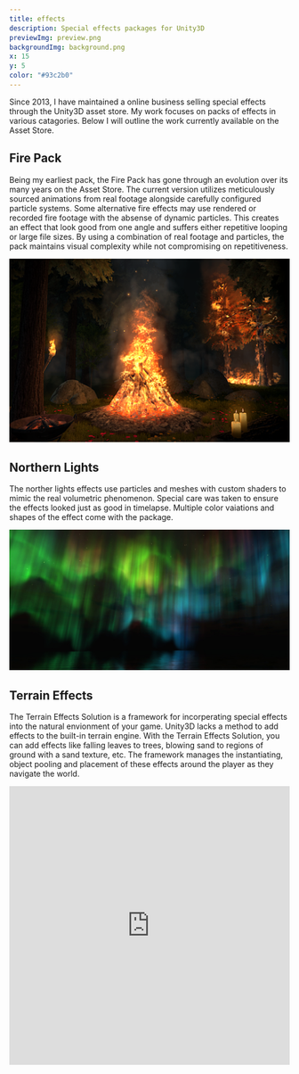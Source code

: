 ```yaml
---
title: effects
description: Special effects packages for Unity3D
previewImg: preview.png
backgroundImg: background.png
x: 15
y: 5
color: "#93c2b0"
---
```

Since 2013, I have maintained a online business selling special effects through the Unity3D asset store. My work focuses on packs of effects in various catagories. Below I will outline the work currently available on the Asset Store.  


Fire Pack
-------
Being my earliest pack, the Fire Pack has gone through an evolution over its many years on the Asset Store. The current version utilizes meticulously sourced animations from real footage alongside carefully configured particle systems. Some alternative fire effects may use rendered or recorded fire footage with the absense of dynamic particles. This creates an effect that look good from one angle and suffers either repetitive looping or large file sizes. By using a combination of real footage and particles, the pack maintains visual complexity while not compromising on repetitiveness. 

![Fire Pack effects](./firepack.png)

Northern Lights
-------
The norther lights effects use particles and meshes with custom shaders to mimic the real volumetric phenomenon. Special care was taken to ensure the effects looked just as good in timelapse. Multiple color vaiations and shapes of the effect come with the package. 

![Northern Lights](./aurorapack.jpg)


Terrain Effects
-------

The Terrain Effects Solution is a framework for incorperating special effects into the natural envionment of your game. Unity3D lacks a method to add effects to the built-in terrain engine. With the Terrain Effects Solution, you can add effects like falling leaves to trees, blowing sand to regions of ground with a sand texture, etc. The framework manages the instantiating, object pooling and placement of these effects around the player as they navigate the world. 

<iframe width="100%" height="500px" src="https://www.youtube.com/embed/Vhe8OL3geXY" title="YouTube video player" frameborder="0" allow="accelerometer; autoplay; clipboard-write; encrypted-media; gyroscope; picture-in-picture" allowfullscreen></iframe>